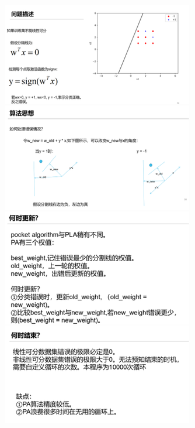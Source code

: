 ![dfd](https://github.com/boobpoop/PA/blob/master/PA/image/problem.png)
![dfd](https://github.com/boobpoop/PA/blob/master/PA/image/old_weight.png)
![dfd](https://github.com/boobpoop/PA/blob/master/PA/image/update.png)
![dfd](https://github.com/boobpoop/PA/blob/master/PA/image/end.png)
